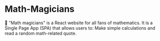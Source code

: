 # Math-Magicians
🧙 "Math magicians" is a React website for all fans of mathematics. It is a Single Page App (SPA) that allows users to:  Make simple calculations and read a random math-related quote.
